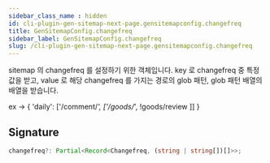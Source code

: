 ```yaml
---
sidebar_class_name : hidden
id: cli-plugin-gen-sitemap-next-page.gensitemapconfig.changefreq
title: GenSitemapConfig.changefreq
sidebar_label: GenSitemapConfig.changefreq
slug: /cli-plugin-gen-sitemap-next-page.gensitemapconfig.changefreq
---
```






sitemap 의 changefreq 를 설정하기 위한 객체입니다. key 로 changefreq 중 특정 값을 받고, value 로 해당 changefreq 를 가지는 경로의 glob 패턴, glob 패턴 배열의 배열을 받습니다.

ex -&gt; \{ 'daily': ['/comment/*', ['/goods/*', !goods/review ]] \}

## Signature

```typescript
changefreq?: Partial<Record<Changefreq, (string | string[])[]>>;
```
